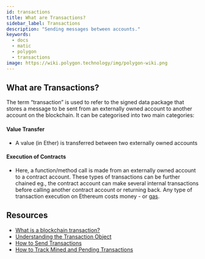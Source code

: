 ```yaml
---
id: transactions
title: What are Transactions?
sidebar_label: Transactions
description: "Sending messages between accounts."
keywords:
  - docs
  - matic
  - polygon
  - transactions
image: https://wiki.polygon.technology/img/polygon-wiki.png 
---
```


## What are Transactions?

The term “transaction” is used to refer to the signed data package that stores a message to be sent from an externally owned account to another account on the blockchain. It can be categorised into two main categories:

#### **Value Transfer**

- A value (in Ether) is transferred between two externally owned accounts

#### Execution of Contracts

- Here, a function/method call is made from an externally owned account to a contract account. These types of transactions can be further chained eg., the contract account can make several internal transactions before calling another contract account or returning back.
Any type of transaction execution on Ethereum costs money - or [gas](/docs/home/blockchain-basics/gas).

## Resources

- [What is a blockchain transaction?](https://coincentral.com/what-is-a-blockchain-transaction-anyway/)
- [Understanding the Transaction Object](https://docs.alchemy.com/docs/understanding-the-transaction-object-on-ethereum)
- [How to Send Transactions](https://docs.alchemy.com/docs/how-to-send-transactions-on-ethereum)
- [How to Track Mined and Pending Transactions](https://docs.alchemy.com/docs/how-to-track-mined-and-pending-ethereum-transactions)
